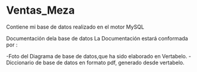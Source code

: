 # Ventas_Meza
Contiene mi base de datos realizado en el motor MySQL

Documentación dela base de datos
La Documentación estará conformada por :


-Foto del Diagrama de base de datos,que ha sido elaborado en Vertabelo.
-Diccionario de base de datos en formato pdf, generado desde vertabelo.
